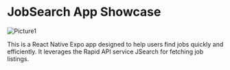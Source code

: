 # JobSearch App Showcase

![Picture1](https://github.com/RajalakshmiR24/JobSearch-Showcase/assets/127002476/3ba226a8-2a07-4946-9a5c-d6af0d99ea35)

This is a React Native Expo app designed to help users find jobs quickly and efficiently. It leverages the Rapid API service JSearch for fetching job listings.
